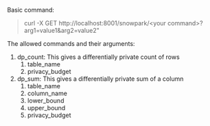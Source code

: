 Basic command:

>curl -X GET http://localhost:8001/snowpark/\<your command\>?arg1=value1&arg2=value2"

The allowed commands and their arguments:

1. dp_count: This gives a differentially private count of rows
    1. table_name
    2. privacy_budget
2. dp_sum: This gives a differentially private sum of a column
    1. table_name
   2. column_name
   3. lower_bound
   4. upper_bound
   5. privacy_budget
